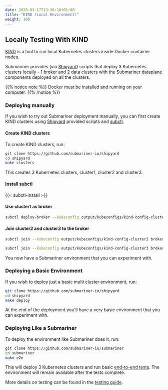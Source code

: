 ```yaml
---
date: 2020-03-17T13:36:18+01:00
title: "KIND (Local Environment)"
weight: 100
---
```


## Locally Testing With KIND

[KIND](https://github.com/kubernetes-sigs/kind) is a tool to run local Kubernetes clusters inside Docker container nodes.

Submariner provides (via [Shipyard](../../contributing/shipyard)) scripts that deploy 3 Kubernetes clusters locally - 1 broker and 2 data clusters with the Submariner dataplane components deployed on all the clusters.

{{% notice note %}}
Docker must be installed and running on your computer.
{{% /notice %}}

### Deploying manually

If you wish to try out Submariner deployment manually, you can first create KIND clusters using [Shipyard](../../contributing/shipyard) provided scripts and [subctl](../../deployment/subctl).

#### Create KIND clusters

To create KIND clusters, run:

```bash
git clone https://github.com/submariner-io/shipyard
cd shipyard
make clusters
```

This creates 3 Kubernetes clusters, cluster1, cluster2 and cluster3.

#### Install subctl

{{< subctl-install >}}

#### Use cluster1 as broker

```bash
subctl deploy-broker --kubeconfig output/kubeconfigs/kind-config-cluster1 --service-discovery
```

#### Join cluster2 and cluster3 to the broker

```bash
subctl join --kubeconfig output/kubeconfigs/kind-config-cluster2 broker-info.subm --clusterid cluster2 --disable-nat
```

```bash
subctl join --kubeconfig output/kubeconfigs/kind-config-cluster3 broker-info.subm --clusterid cluster3 --disable-nat
```

You now have a Submariner environment that you can experiment with.

### Deploying a Basic Environment

If you wish to deploy just a basic multi cluster environment, run:

```bash
git clone https://github.com/submariner-io/shipyard
cd shipyard
make deploy
```

At the end of the deployment you'll have a very basic environment that you can experiment with.

### Deploying Like a Submariner

To deploy the environment like Submariner does it, run:

```bash
git clone https://github.com/submariner-io/submariner
cd submariner
make e2e
```

This will deploy 3 Kubernetes clusters and run basic [end-to-end tests](https://github.com/submariner-io/submariner/tree/master/test/e2e). The environment will remain available after the tests complete.

More details on testing can be found in the [testing guide](../../contributing/building_testing).
